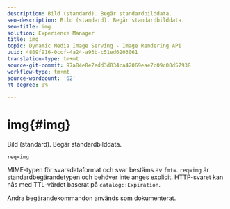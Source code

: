```yaml
---
description: Bild (standard). Begär standardbilddata.
seo-description: Bild (standard). Begär standardbilddata.
seo-title: img
solution: Experience Manager
title: img
topic: Dynamic Media Image Serving - Image Rendering API
uuid: 4809f916-0ccf-4a24-a93b-c51ed6203061
translation-type: tm+mt
source-git-commit: 97a84e8e7edd3d834ca42069eae7c09c00d57938
workflow-type: tm+mt
source-wordcount: '62'
ht-degree: 0%

---
```



# img{#img}

Bild (standard). Begär standardbilddata.

`req=img`

MIME-typen för svarsdataformat och svar bestäms av `fmt=`. `req=img` är standardbegärandetypen och behöver inte anges explicit. HTTP-svaret kan nås med TTL-värdet baserat på `catalog::Expiration`.

Andra begärandekommandon används som dokumenterat.
